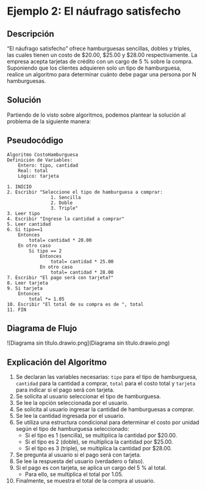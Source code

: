 # Ejemplo 2: El náufrago satisfecho

## Descripción

“El náufrago satisfecho” ofrece hamburguesas sencillas, dobles y triples, las cuales tienen un costo de $20.00, $25.00
y $28.00 respectivamente. La empresa acepta tarjetas de crédito con un cargo de 5 % sobre la compra. Suponiendo que los
clientes adquieren solo un tipo de hamburguesa, realice un algoritmo para determinar cuánto debe pagar una persona por N
hamburguesas.

## Solución

Partiendo de lo visto sobre algoritmos, podemos plantear la solución al problema de la siguiente manera:

## Pseudocódigo

```
Algoritmo CostoHamburguesa
Definición de Variables:
    Entero: tipo, cantidad
    Real: total
    Lógico: tarjeta

1. INICIO
2. Escribir "Seleccione el tipo de hamburguesa a comprar:
                1. Sencilla
                2. Doble
                3. Triple"
3. Leer tipo
4. Escribir "Ingrese la cantidad a comprar"
5. Leer cantidad
6. Si tipo==1
    Entonces
        total= cantidad * 20.00
    En otro caso
        Si tipo == 2
            Entonces
                total= cantidad * 25.00
            En otro caso
                total= cantidad * 28.00
7. Escribir "El pago será con tarjeta?"
8. Leer tarjeta
9. Si tarjeta
    Entonces
        total *= 1.05
10. Escribir "El total de su compra es de ", total
11. FIN
```

## Diagrama de Flujo

![Diagrama sin título.drawio.png](Diagrama sin título.drawio.png)

## Explicación del Algoritmo

1. Se declaran las variables necesarias: `tipo` para el tipo de hamburguesa, `cantidad` para la cantidad a comprar,
   `total` para el costo total y `tarjeta` para indicar si el pago será con tarjeta.
2. Se solicita al usuario seleccionar el tipo de hamburguesa.
3. Se lee la opción seleccionada por el usuario.
4. Se solicita al usuario ingresar la cantidad de hamburguesas a comprar.
5. Se lee la cantidad ingresada por el usuario.
6. Se utiliza una estructura condicional para determinar el costo por unidad según el tipo de hamburguesa seleccionado:
   - Si el tipo es 1 (sencilla), se multiplica la cantidad por $20.00.
   - Si el tipo es 2 (doble), se multiplica la cantidad por $25.00.
   - Si el tipo es 3 (triple), se multiplica la cantidad por $28.00.
7. Se pregunta al usuario si el pago será con tarjeta.
8. Se lee la respuesta del usuario (verdadero o falso).
9. Si el pago es con tarjeta, se aplica un cargo del 5 % al total.
    * Para ello, se multiplica el total por 1.05.
10. Finalmente, se muestra el total de la compra al usuario.